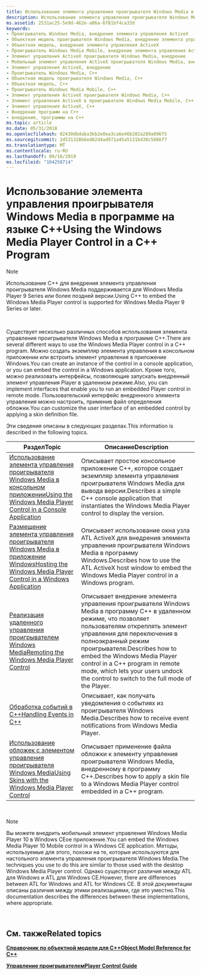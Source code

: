 ```yaml
---
title: Использование элемента управления проигрывателя Windows Media в программе на языке C++
description: Использование элемента управления проигрывателя Windows Media в программе на языке C++
ms.assetid: 2531ac25-5e9d-462e-a06a-6f81bf4ca33d
keywords:
- Проигрыватель Windows Media, внедрение элемента управления ActiveX
- Объектная модель проигрывателя Windows Media, внедрение элемента управления ActiveX
- Объектная модель, внедрение элемента управления ActiveX
- Проигрыватель Windows Media Mobile, внедрение элемента управления ActiveX
- Элемент управления ActiveX проигрывателя Windows Media, внедрение
- Мобильный элемент управления ActiveX проигрывателя Windows Media, внедрение
- Элемент управления ActiveX, внедрение
- Проигрыватель Windows Media, C++
- Объектная модель проигрывателя Windows Media, C++
- Объектная модель, C++
- Проигрыватель Windows Media Mobile, C++
- Элемент управления ActiveX проигрывателя Windows Media, C++
- Элемент управления ActiveX в проигрывателе Windows Media Mobile, C++
- Элемент управления ActiveX, C++
- Внедрение программ на C++
- внедрение, программы на C++
ms.topic: article
ms.date: 05/31/2018
ms.openlocfilehash: 02430dbdaba3bb2e8ea3ca6e46b202a289a096f5
ms.sourcegitcommit: 2d531328b6ed82d4ad971a45a5131b430c5866f7
ms.translationtype: MT
ms.contentlocale: ru-RU
ms.lasthandoff: 09/16/2019
ms.locfileid: "104258714"
---
```

# <a name="using-the-windows-media-player-control-in-a-c-program"></a><span data-ttu-id="1dd2b-119">Использование элемента управления проигрывателя Windows Media в программе на языке C++</span><span class="sxs-lookup"><span data-stu-id="1dd2b-119">Using the Windows Media Player Control in a C++ Program</span></span>

> [!Note]  
> <span data-ttu-id="1dd2b-120">Использование C++ для внедрения элемента управления проигрывателя Windows Media поддерживается для Windows Media Player 9 Series или более поздней версии.</span><span class="sxs-lookup"><span data-stu-id="1dd2b-120">Using C++ to embed the Windows Media Player control is supported for Windows Media Player 9 Series or later.</span></span>

 

<span data-ttu-id="1dd2b-121">Существует несколько различных способов использования элемента управления проигрывателя Windows Media в программе C++.</span><span class="sxs-lookup"><span data-stu-id="1dd2b-121">There are several different ways to use the Windows Media Player control in a C++ program.</span></span> <span data-ttu-id="1dd2b-122">Можно создать экземпляр элемента управления в консольном приложении или встроить элемент управления в приложение Windows.</span><span class="sxs-lookup"><span data-stu-id="1dd2b-122">You can create an instance of the control in a console application, or you can embed the control in a Windows application.</span></span> <span data-ttu-id="1dd2b-123">Кроме того, можно реализовать интерфейсы, позволяющие запускать внедренный элемент управления Player в удаленном режиме.</span><span class="sxs-lookup"><span data-stu-id="1dd2b-123">Also, you can implement interfaces that enable you to run an embedded Player control in remote mode.</span></span> <span data-ttu-id="1dd2b-124">Пользовательский интерфейс внедренного элемента управления можно настроить, применив файл определения обложки.</span><span class="sxs-lookup"><span data-stu-id="1dd2b-124">You can customize the user interface of an embedded control by applying a skin definition file.</span></span>

<span data-ttu-id="1dd2b-125">Эти сведения описаны в следующих разделах.</span><span class="sxs-lookup"><span data-stu-id="1dd2b-125">This information is described in the following topics.</span></span>



| <span data-ttu-id="1dd2b-126">Раздел</span><span class="sxs-lookup"><span data-stu-id="1dd2b-126">Topic</span></span>                                                                                                                                      | <span data-ttu-id="1dd2b-127">Описание</span><span class="sxs-lookup"><span data-stu-id="1dd2b-127">Description</span></span>                                                                                                                                                                 |
|--------------------------------------------------------------------------------------------------------------------------------------------|-----------------------------------------------------------------------------------------------------------------------------------------------------------------------------|
| [<span data-ttu-id="1dd2b-128">Использование элемента управления проигрывателя Windows Media в консольном приложении</span><span class="sxs-lookup"><span data-stu-id="1dd2b-128">Using the Windows Media Player Control in a Console Application</span></span>](using-the-windows-media-player-control-in-a-console-application.md)     | <span data-ttu-id="1dd2b-129">Описывает простое консольное приложение C++, которое создает экземпляр элемента управления проигрывателя Windows Media для вывода версии.</span><span class="sxs-lookup"><span data-stu-id="1dd2b-129">Describes a simple C++ console application that instantiates the Windows Media Player control to display the version.</span></span>                                                       |
| [<span data-ttu-id="1dd2b-130">Размещение элемента управления проигрывателя Windows Media в приложении Windows</span><span class="sxs-lookup"><span data-stu-id="1dd2b-130">Hosting the Windows Media Player Control in a Windows Application</span></span>](hosting-the-windows-media-player-control-in-a-windows-application.md) | <span data-ttu-id="1dd2b-131">Описывает использование окна узла ATL ActiveX для внедрения элемента управления проигрывателя Windows Media в программу Windows.</span><span class="sxs-lookup"><span data-stu-id="1dd2b-131">Describes how to use the ATL ActiveX host window to embed the Windows Media Player control in a Windows program.</span></span>                                                            |
| [<span data-ttu-id="1dd2b-132">Реализация удаленного управления проигрывателем Windows Media</span><span class="sxs-lookup"><span data-stu-id="1dd2b-132">Remoting the Windows Media Player Control</span></span>](remoting-the-windows-media-player-control.md)                                                 | <span data-ttu-id="1dd2b-133">Описывает внедрение элемента управления проигрывателя Windows Media в программу C++ в удаленном режиме, что позволяет пользователям откреплять элемент управления для переключения в полноэкранный режим проигрывателя.</span><span class="sxs-lookup"><span data-stu-id="1dd2b-133">Describes how to embed the Windows Media Player control in a C++ program in remote mode, which lets your users undock the control to switch to the full mode of the Player.</span></span> |
| [<span data-ttu-id="1dd2b-134">Обработка событий в C++</span><span class="sxs-lookup"><span data-stu-id="1dd2b-134">Handling Events in C++</span></span>](handling-events-in-c.md)                                                                                         | <span data-ttu-id="1dd2b-135">Описывает, как получать уведомления о событиях из проигрывателя Windows Media.</span><span class="sxs-lookup"><span data-stu-id="1dd2b-135">Describes how to receive event notifications from Windows Media Player.</span></span>                                                                                                     |
| [<span data-ttu-id="1dd2b-136">Использование обложек с элементом управления проигрывателя Windows Media</span><span class="sxs-lookup"><span data-stu-id="1dd2b-136">Using Skins with the Windows Media Player Control</span></span>](using-skins-with-the-windows-media-player-control.md)                                 | <span data-ttu-id="1dd2b-137">Описывает применение файла обложки к элементу управления проигрывателя Windows Media, внедренному в программу C++.</span><span class="sxs-lookup"><span data-stu-id="1dd2b-137">Describes how to apply a skin file to a Windows Media Player control embedded in a C++ program.</span></span>                                                                             |



 

> [!Note]  
> <span data-ttu-id="1dd2b-138">Вы можете внедрить мобильный элемент управления Windows Media Player 10 в Windows CEое приложение.</span><span class="sxs-lookup"><span data-stu-id="1dd2b-138">You can embed the Windows Media Player 10 Mobile control in a Windows CE application.</span></span> <span data-ttu-id="1dd2b-139">Методы, используемые для этого, похожи на те, которые используются для настольного элемента управления проигрывателя Windows Media.</span><span class="sxs-lookup"><span data-stu-id="1dd2b-139">The techniques you use to do this are similar to those used with the desktop Windows Media Player control.</span></span> <span data-ttu-id="1dd2b-140">Однако существуют различия между ATL для Windows и ATL для Windows CE.</span><span class="sxs-lookup"><span data-stu-id="1dd2b-140">However, there are differences between ATL for Windows and ATL for Windows CE.</span></span> <span data-ttu-id="1dd2b-141">В этой документации описаны различия между этими реализациями, где это уместно.</span><span class="sxs-lookup"><span data-stu-id="1dd2b-141">This documentation describes the differences between these implementations, where appropriate.</span></span>

 

## <a name="related-topics"></a><span data-ttu-id="1dd2b-142">См. также</span><span class="sxs-lookup"><span data-stu-id="1dd2b-142">Related topics</span></span>

<dl> <dt>

[<span data-ttu-id="1dd2b-143">**Справочник по объектной модели для C++**</span><span class="sxs-lookup"><span data-stu-id="1dd2b-143">**Object Model Reference for C++**</span></span>](object-model-reference-for-c.md)
</dt> <dt>

[<span data-ttu-id="1dd2b-144">**Управление проигрывателем**</span><span class="sxs-lookup"><span data-stu-id="1dd2b-144">**Player Control Guide**</span></span>](player-control-guide.md)
</dt> </dl>

 

 





